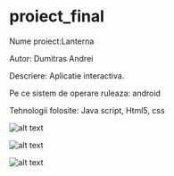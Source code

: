 # proiect_final

Nume proiect:Lanterna

Autor: Dumitras Andrei

Descriere: Aplicatie interactiva.

Pe ce sistem de operare ruleaza: android

Tehnologii folosite: Java script, Html5, css


![alt text](https://github.com/Dumi98/proiect_final/blob/master/Captur%C4%83%20ecran%20(77).png "Logo Title Text 1")

![alt text](https://github.com/Dumi98/proiect_final/blob/master/Captur%C4%83%20ecran%20(78).png "Logo Title Text 1")

![alt text](https://github.com/Dumi98/proiect_final/blob/master/Captur%C4%83%20ecran%20(79).png "Logo Title Text 1")
